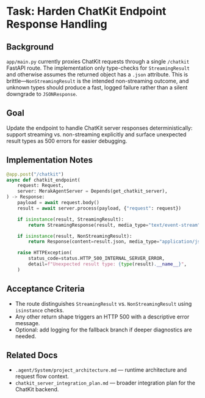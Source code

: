 # Task: Harden ChatKit Endpoint Response Handling

## Background
`app/main.py` currently proxies ChatKit requests through a single `/chatkit` FastAPI route. The implementation only type-checks for `StreamingResult` and otherwise assumes the returned object has a `.json` attribute. This is brittle—`NonStreamingResult` is the intended non-streaming outcome, and unknown types should produce a fast, logged failure rather than a silent downgrade to `JSONResponse`.

## Goal
Update the endpoint to handle ChatKit server responses deterministically: support streaming vs. non-streaming explicitly and surface unexpected result types as 500 errors for easier debugging.

## Implementation Notes
```python
@app.post("/chatkit")
async def chatkit_endpoint(
    request: Request,
    server: MerakAgentServer = Depends(get_chatkit_server),
) -> Response:
    payload = await request.body()
    result = await server.process(payload, {"request": request})

    if isinstance(result, StreamingResult):
        return StreamingResponse(result, media_type="text/event-stream")

    if isinstance(result, NonStreamingResult):
        return Response(content=result.json, media_type="application/json")

    raise HTTPException(
        status_code=status.HTTP_500_INTERNAL_SERVER_ERROR,
        detail=f"Unexpected result type: {type(result).__name__}",
    )
```

## Acceptance Criteria
- The route distinguishes `StreamingResult` vs. `NonStreamingResult` using `isinstance` checks.
- Any other return shape triggers an HTTP 500 with a descriptive error message.
- Optional: add logging for the fallback branch if deeper diagnostics are needed.

## Related Docs
- `.agent/System/project_architecture.md` — runtime architecture and request flow context.
- `chatkit_server_integration_plan.md` — broader integration plan for the ChatKit backend.
